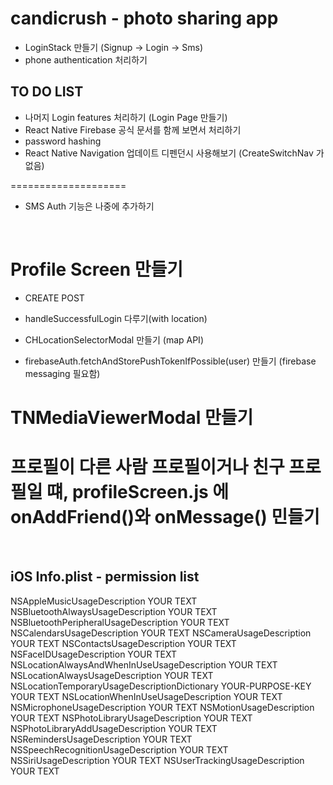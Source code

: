 # candicrush - photo sharing app

- LoginStack 만들기 (Signup -> Login -> Sms)
- phone authentication 처리하기

## TO DO LIST

- 나머지 Login features 처리하기 (Login Page 만들기)
- React Native Firebase 공식 문서를 함께 보면서 처리하기
- password hashing
- React Native Navigation 업데이트 디펜던시 사용해보기 (CreateSwitchNav 가 없음)

====================

- SMS Auth 기능은 나중에 추가하기

<br/>

# **Profile Screen 만들기**

- CREATE POST
- handleSuccessfulLogin 다루기(with location)

- CHLocationSelectorModal 만들기 (map API)

- firebaseAuth.fetchAndStorePushTokenIfPossible(user) 만들기 (firebase messaging 필요함)

# TNMediaViewerModal 만들기

# 프로필이 다른 사람 프로필이거나 친구 프로필일 떄, profileScreen.js 에 onAddFriend()와 onMessage() 민들기

<br/>

## iOS Info.plist - permission list

<!-- 🚨 Keep only the permissions used in your app 🚨 -->

<key>NSAppleMusicUsageDescription</key>
<string>YOUR TEXT</string>
<key>NSBluetoothAlwaysUsageDescription</key>
<string>YOUR TEXT</string>
<key>NSBluetoothPeripheralUsageDescription</key>
<string>YOUR TEXT</string>
<key>NSCalendarsUsageDescription</key>
<string>YOUR TEXT</string>
<key>NSCameraUsageDescription</key>
<string>YOUR TEXT</string>
<key>NSContactsUsageDescription</key>
<string>YOUR TEXT</string>
<key>NSFaceIDUsageDescription</key>
<string>YOUR TEXT</string>
<key>NSLocationAlwaysAndWhenInUseUsageDescription</key>
<string>YOUR TEXT</string>
<key>NSLocationAlwaysUsageDescription</key>
<string>YOUR TEXT</string>
<key>NSLocationTemporaryUsageDescriptionDictionary</key>
<dict>
<key>YOUR-PURPOSE-KEY</key>
<string>YOUR TEXT</string>
</dict>
<key>NSLocationWhenInUseUsageDescription</key>
<string>YOUR TEXT</string>
<key>NSMicrophoneUsageDescription</key>
<string>YOUR TEXT</string>
<key>NSMotionUsageDescription</key>
<string>YOUR TEXT</string>
<key>NSPhotoLibraryUsageDescription</key>
<string>YOUR TEXT</string>
<key>NSPhotoLibraryAddUsageDescription</key>
<string>YOUR TEXT</string>
<key>NSRemindersUsageDescription</key>
<string>YOUR TEXT</string>
<key>NSSpeechRecognitionUsageDescription</key>
<string>YOUR TEXT</string>
<key>NSSiriUsageDescription</key>
<string>YOUR TEXT</string>
<key>NSUserTrackingUsageDescription</key>
<string>YOUR TEXT</string>

  <!-- … -->
